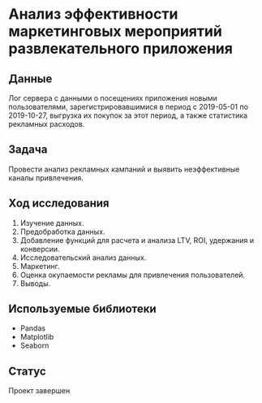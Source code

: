 # Анализ эффективности маркетинговых мероприятий развлекательного приложения
## Данные
Лог сервера с данными о посещениях приложения новыми пользователями, зарегистрировавшимися в период с 2019-05-01 по 2019-10-27, выгрузка их покупок за этот период, а также статистика рекламных расходов.

## Задача
Провести анализ рекламных кампаний и выявить неэффективные каналы привлечения.

## Ход исследования
 1. Изучение данных.
 2. Предобработка данных.
 3. Добавление функций для расчета и анализа LTV, ROI, удержания и конверсии.
 4. Исследовательский анализ данных.
 5. Маркетинг.
 6. Оценка окупаемости рекламы для привлечения пользователей.
 7. Выводы.

## Используемые библиотеки
- Pandas
- Matplotlib
- Seaborn

## Статус
Проект завершен
